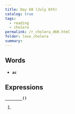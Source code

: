```yaml
---
title: Day 60 (July 6th)
catalog: true
tags: 
  - reading
  - cholera
permalink: /r_cholera_d60.html
folder: love_cholera
summary: 
---
```


## Words

-   <b data-toggle="tooltip" data-original-title="{{site.data.glossary.ac}}">`ac`</b>



## Expressions

<b data-toggle="tooltip" data-original-title="{{site.data.answers.60_a}}">`________()`</b>

1.  